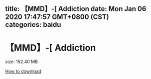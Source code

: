 
title: 【MMD】-[ Addiction
date: Mon Jan 06 2020 17:47:57 GMT+0800 (CST)    
categories: baidu
---

# 【MMD】-[ Addiction
size: 152.40 MB
 
 

[How to download](https://bpcam.bemobtrk.com/go/2ceec3aa-1ca2-46d6-b9ff-aaa5c184517c?jno=4252)
